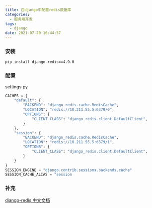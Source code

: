 ```yaml
---
title: 在django中配置redis数据库
categories:
  - 服务端开发
tags:
  - django
date: 2021-07-20 16:44:57
---
```


### 安装

```
pip install django-redis==4.9.0
```

### 配置

settings.py

```python
CACHES = {
    "default": {
        "BACKEND": "django_redis.cache.RedisCache",
        "LOCATION": "redis://10.211.55.5:6379/0",
        "OPTIONS": {
            "CLIENT_CLASS": "django_redis.client.DefaultClient",
        }
    },
    "session": {
        "BACKEND": "django_redis.cache.RedisCache",
        "LOCATION": "redis://10.211.55.5:6379/1",
        "OPTIONS": {
            "CLIENT_CLASS": "django_redis.client.DefaultClient",
        }
    }
}
SESSION_ENGINE = "django.contrib.sessions.backends.cache"
SESSION_CACHE_ALIAS = "session
```

### 补充

[django-redis 中文文档](https://django-redis-chs.readthedocs.io/zh_CN/latest/)